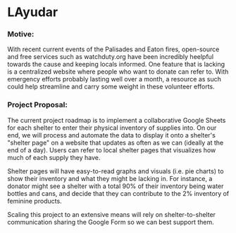 # LAyudar

### Motive:

With recent current events of the Palisades and Eaton fires, open-source and free services such as watchduty.org  have been incredibly heelpful towards the cause and keeping locals informed. One feature that is lacking is a centralized website where people who want to donate can refer to. With emergency efforts probably lasting well over a month, a resource as such could help streamline and carry some weight in these volunteer efforts. 


### Project Proposal:

The current project roadmap is to implement a collaborative Google Sheets for each shelter to enter their physical inventory of supplies  into. On our end, we will process and automate the data to display it onto a shelter's "shelter page" on a website that updates as often as we can (ideally at the end of a day). Users can refer to local shelter pages that visualizes how much of each supply they have. 

Shelter pages will have easy-to-read graphs and visuals (i.e. pie charts) to show their inventory and what they might be lacking in. For instance, a donator might see a shelter with a total 90% of their inventory being water bottles and cans, and decide that they can contribute to the 2% inventory of feminine products.

Scaling this project to an extensive means will rely on shelter-to-shelter communication sharing the Google Form so we can best support them.

